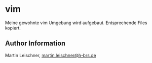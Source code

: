 vim
=========

Meine gewohnte vim Umgebung wird aufgebaut. Entsprechende Files kopiert.


Author Information
------------------

Martin Leischner, martin.leischner@h-brs.de
